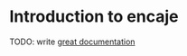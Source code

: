 # Introduction to encaje

TODO: write [great documentation](http://jacobian.org/writing/what-to-write/)
